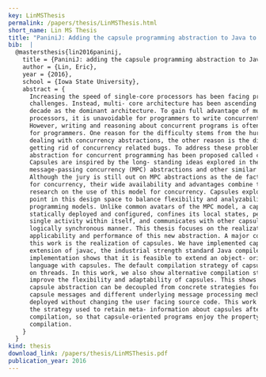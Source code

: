 ```yaml
---
key: LinMSThesis
permalink: /papers/thesis/LinMSThesis.html
short_name: Lin MS Thesis
title: "PaniniJ: Adding the capsule programming abstraction to Java to provide linguistic support for modular reasoning in concurrent program design"
bib:  |
  @mastersthesis{lin2016paninij,
    title = {PaniniJ: adding the capsule programming abstraction to Java to provide linguistic support for modular reasoning in concurrent program design},
    author = {Lin, Eric},
    year = {2016},
    school = {Iowa State University},
    abstract = {
      Increasing the speed of single-core processors has been facing practical
      challenges. Instead, multi- core architecture has been ascending for the past
      decade as the dominant architecture. To gain full advantage of multi-core
      processors, it is unavoidable for programmers to write concurrent programs.
      However, writing and reasoning about concurrent programs is often difficult
      for programmers. One reason for the difficulty stems from the hurdle of
      dealing with concurrency abstractions, the other reason is the difficulty in
      getting rid of concurrency related bugs. To address these problems, a new
      abstraction for concurrent programming has been proposed called capsule.
      Capsules are inspired by the long- standing ideas explored in the context of
      message-passing concurrency (MPC) abstractions and other similar models.
      Although the jury is still out on MPC abstractions as the de facto abstraction
      for concurrency, their wide availability and advantages combine to warrant
      research on the use of this model for concurrency. Capsules explore a new
      point in this design space to balance flexibility and analyzability in the MPC
      programming models. Unlike common avatars of the MPC model, a capsule is
      statically deployed and configured, confines its local states, permits only a
      single activity within itself, and communicates with other capsules in a
      logically synchronous manner. This thesis focuses on the realization,
      applicability and performance of this new abstraction. A major contribution of
      this work is the realization of capsules. We have implemented capsules as an
      extension of javac, the industrial strength standard Java compiler. The
      implementation shows that it is feasible to extend an object- oriented
      language with capsules. The default compilation strategy of capsules is based
      on threads. In this work, we also show alternative compilation strategies to
      improve the flexibility and adaptability of capsules. This shows that the
      capsule abstraction can be decoupled from concrete strategies for processing
      capsule messages and different underlying message processing mechanisms can be
      deployed without changing the user facing source code. This work also shows
      the strategy used to retain meta- information about capsules after
      compilation, so that capsule-oriented programs enjoy the property of separate
      compilation.
    }
  }
kind: thesis
download_link: /papers/thesis/LinMSThesis.pdf
publication_year: 2016
---
```

